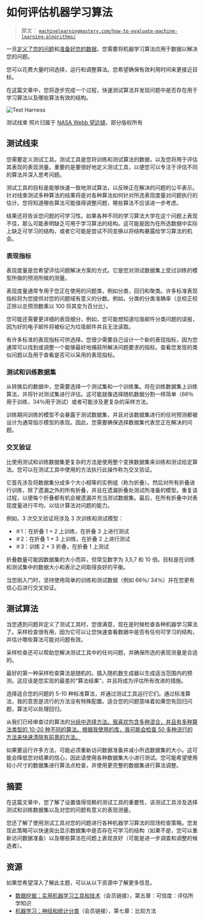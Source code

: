 # 如何评估机器学习算法

> 原文： [`machinelearningmastery.com/how-to-evaluate-machine-learning-algorithms/`](https://machinelearningmastery.com/how-to-evaluate-machine-learning-algorithms/)

一旦[定义了您的问题](http://machinelearningmastery.com/how-to-define-your-machine-learning-problem/ "How to Define Your Machine Learning Problem")和[准备好您的数据](http://machinelearningmastery.com/how-to-prepare-data-for-machine-learning/ "How to Prepare Data For Machine Learning")，您需要将机器学习算法应用于数据以解决您的问题。

您可以花费大量时间选择，运行和调整算法。您希望确保有效利用时间来更接近目标。

在这篇文章中，您将逐步完成一个过程，快速测试算法并发现问题中是否存在用于学习算法以及哪些算法有效的结构。

![Test Harness](https://3qeqpr26caki16dnhd19sv6by6v-wpengine.netdna-ssl.com/wp-content/uploads/2013/12/test-harness.jpg)

测试线束
照片归属于 [NASA Webb 望远镜](http://www.flickr.com/photos/nasawebbtelescope/8721550190/sizes/l/)，部分版权所有

## 测试线束

您需要定义测试工具。测试工具是您将训练和测试算法的数据，以及您将用于评估其表现的表现测量。重要的是要很好地定义测试工具，以便您可以专注于评估不同的算法并深入思考问题。

测试工具的目标是能够快速一致地测试算法，以反映正在解决的问题的公平表示。针对线束测试多种算法的结果将是对各种算法如何针对所选表现度量对问题执行的估计。您将知道哪些算法可能值得调整问题，哪些算法不应该进一步考虑。

结果还将告诉您问题的可学习性。如果各种不同的学习算法大学在这个问题上表现不佳，那么可能表明缺乏可用于学习算法的结构。这可能是因为在所选数据中实际上缺乏可学习的结构，或者它可能是尝试不同变换以将结构暴露给学习算法的机会。

### 表现指标

表现度量是您希望评估问题解决方案的方式。它是您对测试数据集上受过训练的模型所做的预测所做的测量。

表现度量通常专用于您正在使用的问题类，例如分类，回归和聚类。许多标准表现指标将为您提供对您的问题域有意义的分数。例如，分类的分类准确率（总校正校正除以总预测数乘以 100 将其变为百分比）。

您可能还需要更详细的表现细分，例如，您可能想知道垃圾邮件分类问题的误报，因为好的电子邮件将被标记为垃圾邮件并且无法读取。

有许多标准的表现指标可供选择。您很少需要自己设计一个新的表现指标，因为您通常可以找到或调整一个能够最好地捕获所解决问题要求的指标。查看您发现的类似问题以及用于查看是否可以采用的表现指标。

### 测试和训练数据集

从转换后的数据中，您需要选择一个测试集和一个训练集。将在训练数据集上训练算法，并将针对测试集进行评估。这可能就像选择随机数据分割一样简单（66％用于训练，34％用于测试）或者可能涉及更复杂的采样方法。

训练期间训练的模型不会暴露于测试数据集，并且对该数据集进行的任何预测都被设计为通常指示模型的表现。因此，您需要确保选择数据集代表您正在解决的问题。

### 交叉验证

比使用测试和训练数据集更复杂的方法是使用整个变换数据集来训练和测试给定算法。您可以在测试工具中使用的方法执行此操作称为交叉验证。

它首先涉及将数据集分成多个大小相等的实例组（称为折叠）。然后对所有折叠进行训练，除了遗漏之外的所有折叠，并且在遗漏折叠处测试所准备的模型。重复该过程，以便每个折叠都有机会被遗漏并充当测试数据集。最后，在所有折叠中对表现度量进行平均，以估计算法对问题的能力。

例如，3 次交叉验证将涉及 3 次训练和测试模型：

*   ＃1：在折叠 1 + 2 上训练，在折叠 3 上进行测试
*   ＃2：在折叠 1 + 3 上训练，在折叠 2 上进行测试
*   ＃3：训练 2 + 3 折叠，在折叠 1 上测试

折叠数量可能因数据集的大小而异，但常见数字为 3,5,7 和 10 倍。目标是在训练和测试集中的数据大小和表示之间取得良好的平衡。

当您刚入门时，坚持使用简单的训练和测试数据（例如 66％/ 34％）并在您更有信心后进行交叉验证。

## 测试算法

当您遇到问题并定义了测试工具时，您很满意，现在是时候检查各种机器学习算法了。采样检查很有用，因为它可以让您快速查看数据中是否有任何可学习的结构，并估计哪些算法可能对问题有效。

采样检查还可以帮助您解决测试工具中的任何问题，并确保所选的表现测量是合适的。

最好的第一种采样检查算法是随机的。插入随机数生成器以生成适当范围内的预测。这应该是您实现的最差的“算法结果”，并且将成为评估所有改进的措施。

选择适合您的问题的 5-10 种标准算法，并通过测试工具运行它们。通过标准算法，我的意思是流行的方法没有特殊配置。适合您的问题意味着如果您有回归问题，算法可以处理回归。

从我们已经审查过的算法的[分组中选择方法。我喜欢包含多种混合，并且有多种算法类型的 10-20 种不同的算法。根据我使用的库，我可能会检查 50 多种流行的方法来快速清除有前景的方法。](http://machinelearningmastery.com/a-tour-of-machine-learning-algorithms/ "A Tour of Machine Learning Algorithms")

如果要运行许多方法，可能必须重新访问数据准备并减小所选数据集的大小。这可能会降低您对结果的信心，因此请使用各种数据集大小进行测试。您可能希望使用较小尺寸的数据集进行算法点检查，并使用更完整的数据集进行算法调整。

## 摘要

在这篇文章中，您了解了设置值得信赖的测试工具的重要性，该测试工具涉及选择测试和训练数据集以及对您的问题有意义的表现测量。

您还了解了使用测试工具对您的问题进行各种机器学习算法的现场检查策略。您发现此策略可以快速突出显示数据集中是否存在可学习的结构（如果不是，您可以重新访问数据准备）以及哪些算法在问题上表现良好（可能是进一步调查和调整的候选者）。

## 资源

如果您希望深入了解此主题，可以从以下资源中了解更多信息。

*   [数据挖掘：实用机器学习工具和技术](http://www.amazon.com/dp/0123748569?tag=inspiredalgor-20)（会员链接），第五章：可信度：评估所学知识
*   [机器学习：神经和统计分类](http://www.amazon.com/dp/8188689734?tag=inspiredalgor-20)（会员链接），第七章：比较方法